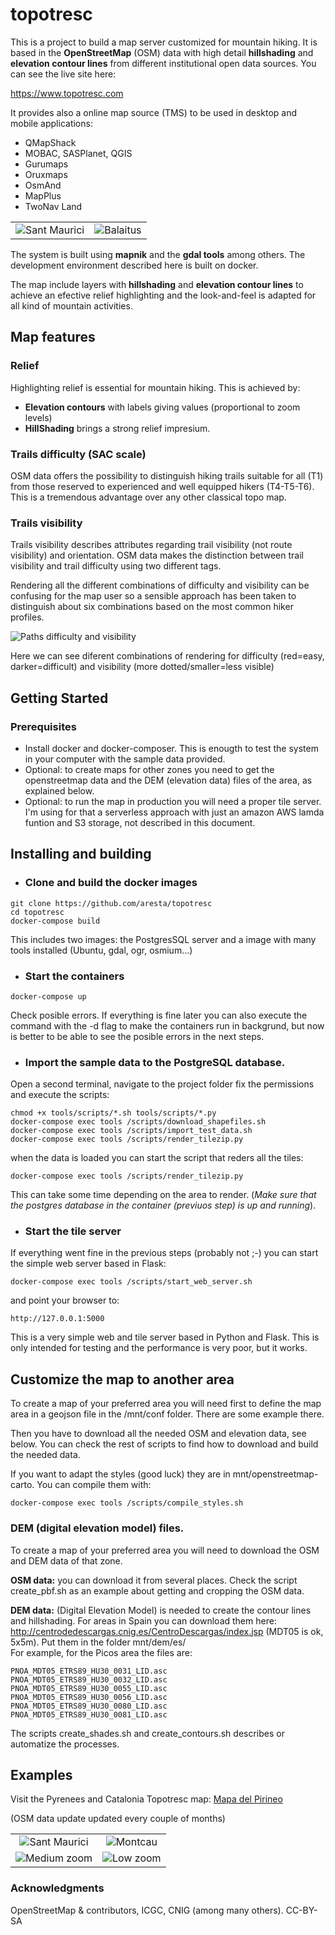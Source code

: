 # topotresc
This is a project to build a map server customized for mountain hiking. It is based in the **OpenStreetMap** (OSM) data with high detail **hillshading** and **elevation contour lines** from different institutional open data sources. You can see the live site here: 

https://www.topotresc.com

It provides also a online map source (TMS) to be used in desktop and mobile applications:

- QMapShack
- MOBAC, SASPlanet, QGIS
- Gurumaps
- Oruxmaps
- OsmAnd
- MapPlus
- TwoNav Land



|             |     |
:-------------------------:|:-------------------------:|
|![Sant Maurici](docs/img/st_maurici.jpg)   |  ![Balaitus](docs/img/balaitus.jpg)  |

The system is built using **mapnik** and the **gdal tools** among others. The development environment described here is built on docker.

The map include layers with **hillshading** and **elevation contour lines** to achieve an efective relief highlighting and the look-and-feel is adapted for all kind of mountain activities.


## Map features ##
### Relief ###
Highlighting relief is essential for mountain hiking. This is achieved by:
- **Elevation contours** with labels giving values (proportional to zoom levels)
- **HillShading** brings a strong relief impresium.
 

### Trails difficulty (SAC scale)
OSM data offers the possibility to distinguish hiking trails suitable for all (T1) from those reserved to experienced and well equipped hikers (T4-T5-T6). This is a tremendous advantage over any other classical topo map.

### Trails visibility
Trails visibility describes attributes regarding trail visibility (not route visibility) and orientation. OSM data makes the distinction between trail visibility and trail difficulty using two different tags. 

Rendering all the different combinations of difficulty and visibility can be confusing for the map user so a sensible approach has been taken to distinguish about six combinations based on the most common hiker profiles.

![Paths difficulty and visibility](docs/img/paths.jpg)

Here we can see diferent combinations of rendering for difficulty (red=easy, darker=difficult) and visibility (more dotted/smaller=less visible)




## Getting Started

### Prerequisites

- Install docker and docker-composer. This is enougth to test the system in your computer with the sample data provided.
- Optional: to create maps for other zones you need to get the openstreetmap data and the DEM (elevation data) files of the area, as explained below.
- Optional: to run the map in production you will need a proper tile server. I'm using for that a serverless approach with just an amazon AWS lamda funtion and S3 storage, not described in this document.


## Installing and building

- ### Clone and build the docker images
```
git clone https://github.com/aresta/topotresc
cd topotresc
docker-compose build
```
This includes two images: the PostgresSQL server and a image with many tools installed (Ubuntu, gdal, ogr, osmium...)


- ### Start the containers
```
docker-compose up
```
Check posible errors.  If everything is fine later you can also execute the command with the -d flag to make the containers run in backgrund, but now is better to be able to see the posible errors in the next steps.

- ### Import the sample data to the PostgreSQL database.

Open a second terminal, navigate to the project folder fix the permissions and execute the scripts:
```
chmod +x tools/scripts/*.sh tools/scripts/*.py
docker-compose exec tools /scripts/download_shapefiles.sh
docker-compose exec tools /scripts/import_test_data.sh
docker-compose exec tools /scripts/render_tilezip.py
```
when the data is loaded you can start the script that reders all the tiles:

```
docker-compose exec tools /scripts/render_tilezip.py
```
This can take some time depending on the area to render.
(*Make sure that the postgres database in the container (previuos step) is up and running*).

- ### Start the tile server
If everything went fine in the previous steps (probably not ;-) you can start the simple web server based in Flask:
```
docker-compose exec tools /scripts/start_web_server.sh
```

and point your browser to:
```
http://127.0.0.1:5000
```
This is a very simple web and tile server based in Python and Flask. This is only intended for testing and the performance is very poor, but it works. 

## Customize the map to another area
To create a map of your preferred area you will need first to define the map area in a geojson file in the /mnt/conf folder. There are some example there.  

Then you have to download all the needed OSM and elevation data, see below.
You can check the rest of scripts to find how to download and build the needed data.

If you want to adapt the styles (good luck) they are in mnt/openstreetmap-carto. You can compile them with:
```
docker-compose exec tools /scripts/compile_styles.sh
```

### DEM (digital elevation model) files. 
To create a map of your preferred area you will need to download the OSM and DEM data of that zone.

**OSM data:** you can download it from several places. Check the script create_pbf.sh as an example about getting and cropping the OSM data. 

**DEM data:** (Digital Elevation Model) is needed to create the contour lines and hillshading.  For areas in Spain you can download them here: http://centrodedescargas.cnig.es/CentroDescargas/index.jsp (MDT05 is ok, 5x5m). Put them in the folder mnt/dem/es/  
For example, for the Picos area the files are:
```
PNOA_MDT05_ETRS89_HU30_0031_LID.asc
PNOA_MDT05_ETRS89_HU30_0032_LID.asc
PNOA_MDT05_ETRS89_HU30_0055_LID.asc
PNOA_MDT05_ETRS89_HU30_0056_LID.asc
PNOA_MDT05_ETRS89_HU30_0080_LID.asc
PNOA_MDT05_ETRS89_HU30_0081_LID.asc
```
The scripts create_shades.sh and create_contours.sh describes or automatize the processes.

## Examples

Visit the Pyrenees and Catalonia Topotresc map: [Mapa del Pirineo](https://topotresc.com "Mapa dels Pirineus i Catalunya")

(OSM data update updated every couple of months)


|             |     |
:-------------------------:|:-------------------------:|
|![Sant Maurici](docs/img/st_maurici_low_zoom.jpg)  |  ![Montcau](docs/img/montcau.jpg)  |
|![Medium zoom](docs/img/medium_zoom.jpg)  |  ![Low zoom](docs/img/low_zoom.jpg)   |

### Acknowledgments
OpenStreetMap & contributors, ICGC, CNIG (among many others). CC-BY-SA
